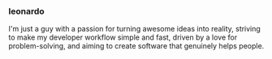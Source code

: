 ### leonardo

I'm just a guy with a passion for turning awesome ideas into reality, striving to make my developer workflow simple and fast, driven by a love for problem-solving, and aiming to create software that genuinely helps people.

<!---
laempe/laempe is a ✨ special ✨ repository because its `README.md` (this file) appears on your GitHub profile.
You can click the Preview link to take a look at your changes.
--->

